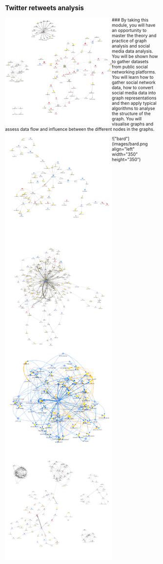 ## Twitter retweets analysis

<img src="images/bard.png" alt="bard" align="left" width="350" height="350"/> 
### By taking this module, you will have an opportunity to master the theory and practice of graph analysis and social media data analysis. You will be shown how to gather datasets from public social networking platforms. You will learn how to gather social network data, how to convert social media data into graph representations and then apply typical algorithms to analyse the structure of the graph. You will visualise graphs and assess data flow and influence between the different nodes in the graphs.
<img src="images/ChinaSpyBalloon.png" alt="china" align="left" width="350" height="350"/> 
<img src="images/Eurovision.png" alt="eurovision" align="left" width="350" height="350"/>
<img src="images/NursesStrike.png" alt="nurses" align="left" width="350" height="350"/> 
<img src="images/SixNations.png" alt="sixnations" align="left" width="350" height="350"/> 

!["bard"](images/bard.png align="left" width="350" height="350")

 
